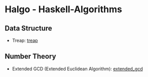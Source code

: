 # Halgo - Haskell-Algorithms

## Data Structure
- Treap: [treap](https://github.com/randop321/halgo/blob/main/data-structures/treap/treap.hs)

## Number Theory
- Extended GCD (Extended Euclidean Algorithm): [extended_gcd](https://github.com/randop321/halgo/blob/main/number-theory/extended_gcd/extended_gcd.hs)
